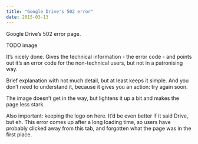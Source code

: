 ```yaml
---
title: "Google Drive's 502 error"
date: 2015-03-13
---
```


Google Drive’s 502 error page.

TODO image

It’s nicely done. Gives the technical information - the error code - and points out it’s an error code for the non-technical users, but not in a patronising way.

Brief explanation with not much detail, but at least keeps it simple. And you don’t need to understand it, because it gives you an action: try again soon.

The image doesn’t get in the way, but lightens it up a bit and makes the page less stark.

Also important: keeping the logo on here. It’d be even better if it said Drive, but eh. This error comes up after a long loading time, so users have probably clicked away from this tab, and forgotten what the page was in the first place.

<!-- https://uiwriting.tumblr.com/post/113512763649/google-drives-502-error-page-its-nicely-done -->

